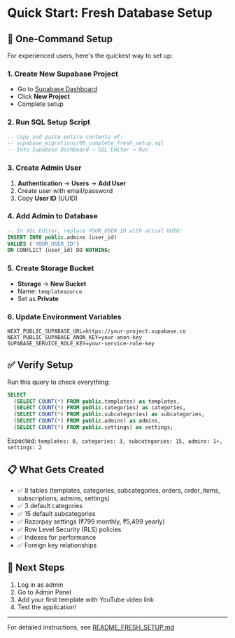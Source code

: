 # Quick Start: Fresh Database Setup

## 🚀 One-Command Setup

For experienced users, here's the quickest way to set up:

### 1. Create New Supabase Project
- Go to [Supabase Dashboard](https://app.supabase.com)
- Click **New Project**
- Complete setup

### 2. Run SQL Setup Script
```sql
-- Copy and paste entire contents of:
-- supabase_migrations/00_complete_fresh_setup.sql
-- Into Supabase Dashboard → SQL Editor → Run
```

### 3. Create Admin User
1. **Authentication** → **Users** → **Add User**
2. Create user with email/password
3. Copy **User ID** (UUID)

### 4. Add Admin to Database
```sql
-- In SQL Editor, replace YOUR_USER_ID with actual UUID:
INSERT INTO public.admins (user_id) 
VALUES ('YOUR_USER_ID')
ON CONFLICT (user_id) DO NOTHING;
```

### 5. Create Storage Bucket
- **Storage** → **New Bucket**
- Name: `templatesource`
- Set as **Private**

### 6. Update Environment Variables
```env
NEXT_PUBLIC_SUPABASE_URL=https://your-project.supabase.co
NEXT_PUBLIC_SUPABASE_ANON_KEY=your-anon-key
SUPABASE_SERVICE_ROLE_KEY=your-service-role-key
```

## ✅ Verify Setup

Run this query to check everything:

```sql
SELECT 
  (SELECT COUNT(*) FROM public.templates) as templates,
  (SELECT COUNT(*) FROM public.categories) as categories,
  (SELECT COUNT(*) FROM public.subcategories) as subcategories,
  (SELECT COUNT(*) FROM public.admins) as admins,
  (SELECT COUNT(*) FROM public.settings) as settings;
```

Expected: `templates: 0, categories: 3, subcategories: 15, admins: 1+, settings: 2`

## 📋 What Gets Created

- ✅ 8 tables (templates, categories, subcategories, orders, order_items, subscriptions, admins, settings)
- ✅ 3 default categories
- ✅ 15 default subcategories  
- ✅ Razorpay settings (₹799 monthly, ₹5,499 yearly)
- ✅ Row Level Security (RLS) policies
- ✅ Indexes for performance
- ✅ Foreign key relationships

## 🎯 Next Steps

1. Log in as admin
2. Go to Admin Panel
3. Add your first template with YouTube video link
4. Test the application!

---

For detailed instructions, see [README_FRESH_SETUP.md](./README_FRESH_SETUP.md)

